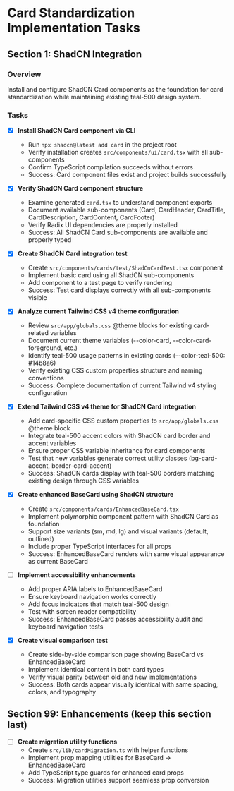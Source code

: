# Card Standardization Implementation Tasks

## Section 1: ShadCN Integration

### Overview
Install and configure ShadCN Card components as the foundation for card standardization while maintaining existing teal-500 design system.

### Tasks

- [x] **Install ShadCN Card component via CLI**
  - Run `npx shadcn@latest add card` in the project root
  - Verify installation creates `src/components/ui/card.tsx` with all sub-components
  - Confirm TypeScript compilation succeeds without errors
  - Success: Card component files exist and project builds successfully

- [x] **Verify ShadCN Card component structure**
  - Examine generated `card.tsx` to understand component exports
  - Document available sub-components (Card, CardHeader, CardTitle, CardDescription, CardContent, CardFooter)
  - Verify Radix UI dependencies are properly installed
  - Success: All ShadCN Card sub-components are available and properly typed

- [x] **Create ShadCN Card integration test**
  - Create `src/components/cards/test/ShadCnCardTest.tsx` component
  - Implement basic card using all ShadCN sub-components
  - Add component to a test page to verify rendering
  - Success: Test card displays correctly with all sub-components visible

- [x] **Analyze current Tailwind CSS v4 theme configuration**
  - Review `src/app/globals.css` @theme blocks for existing card-related variables
  - Document current theme variables (--color-card, --color-card-foreground, etc.)
  - Identify teal-500 usage patterns in existing cards (--color-teal-500: #14b8a6)
  - Verify existing CSS custom properties structure and naming conventions
  - Success: Complete documentation of current Tailwind v4 styling configuration

- [x] **Extend Tailwind CSS v4 theme for ShadCN Card integration**
  - Add card-specific CSS custom properties to `src/app/globals.css` @theme block
  - Integrate teal-500 accent colors with ShadCN card border and accent variables
  - Ensure proper CSS variable inheritance for card components
  - Test that new variables generate correct utility classes (bg-card-accent, border-card-accent)
  - Success: ShadCN cards display with teal-500 borders matching existing design through CSS variables

- [x] **Create enhanced BaseCard using ShadCN structure**
  - Create `src/components/cards/EnhancedBaseCard.tsx`
  - Implement polymorphic component pattern with ShadCN Card as foundation
  - Support size variants (sm, md, lg) and visual variants (default, outlined)
  - Include proper TypeScript interfaces for all props
  - Success: EnhancedBaseCard renders with same visual appearance as current BaseCard

- [ ] **Implement accessibility enhancements**
  - Add proper ARIA labels to EnhancedBaseCard
  - Ensure keyboard navigation works correctly
  - Add focus indicators that match teal-500 design
  - Test with screen reader compatibility
  - Success: EnhancedBaseCard passes accessibility audit and keyboard navigation tests

- [x] **Create visual comparison test**
  - Create side-by-side comparison page showing BaseCard vs EnhancedBaseCard
  - Implement identical content in both card types
  - Verify visual parity between old and new implementations
  - Success: Both cards appear visually identical with same spacing, colors, and typography

## Section 99: Enhancements (keep this section last)
- [ ] **Create migration utility functions**
  - Create `src/lib/cardMigration.ts` with helper functions
  - Implement prop mapping utilities for BaseCard → EnhancedBaseCard
  - Add TypeScript type guards for enhanced card props
  - Success: Migration utilities support seamless prop conversion
